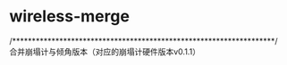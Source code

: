 # wireless-merge  
/*******************************************************************/  
合并崩塌计与倾角版本（对应的崩塌计硬件版本v0.1.1）
